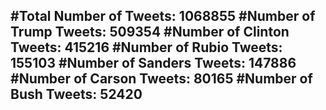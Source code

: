 #Total Number of Tweets: 1068855 
#Number of Trump Tweets: 509354
#Number of Clinton Tweets: 415216
#Number of Rubio Tweets: 155103
#Number of Sanders Tweets: 147886
#Number of Carson Tweets: 80165
#Number of Bush Tweets: 52420
---
